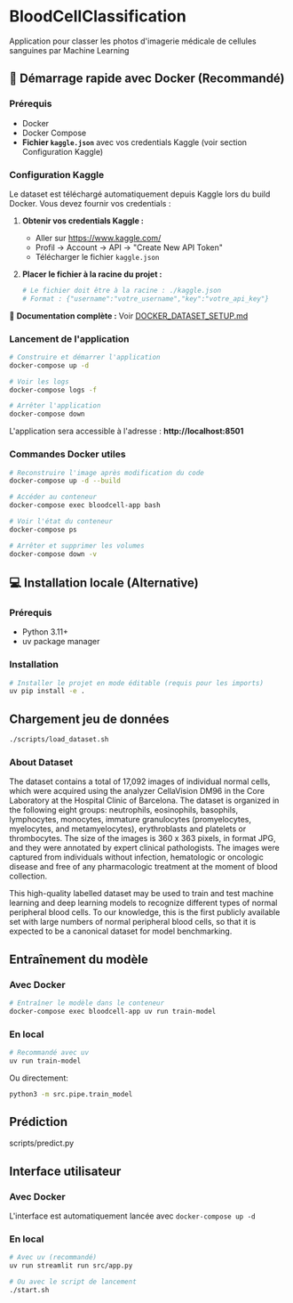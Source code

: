 # BloodCellClassification
Application pour classer les photos d'imagerie médicale de cellules sanguines par Machine Learning

## 🐳 Démarrage rapide avec Docker (Recommandé)

### Prérequis
- Docker
- Docker Compose
- **Fichier `kaggle.json`** avec vos credentials Kaggle (voir section Configuration Kaggle)

### Configuration Kaggle

Le dataset est téléchargé automatiquement depuis Kaggle lors du build Docker. Vous devez fournir vos credentials :

1. **Obtenir vos credentials Kaggle :**
   - Aller sur https://www.kaggle.com/
   - Profil → Account → API → "Create New API Token"
   - Télécharger le fichier `kaggle.json`

2. **Placer le fichier à la racine du projet :**
   ```bash
   # Le fichier doit être à la racine : ./kaggle.json
   # Format : {"username":"votre_username","key":"votre_api_key"}
   ```

📖 **Documentation complète :** Voir [DOCKER_DATASET_SETUP.md](./DOCKER_DATASET_SETUP.md)

### Lancement de l'application

```bash
# Construire et démarrer l'application
docker-compose up -d

# Voir les logs
docker-compose logs -f

# Arrêter l'application
docker-compose down
```

L'application sera accessible à l'adresse : **http://localhost:8501**

### Commandes Docker utiles

```bash
# Reconstruire l'image après modification du code
docker-compose up -d --build

# Accéder au conteneur
docker-compose exec bloodcell-app bash

# Voir l'état du conteneur
docker-compose ps

# Arrêter et supprimer les volumes
docker-compose down -v
```

## 💻 Installation locale (Alternative)

### Prérequis
- Python 3.11+
- uv package manager

### Installation

```bash
# Installer le projet en mode éditable (requis pour les imports)
uv pip install -e .
```

## Chargement jeu de données
```bash
./scripts/load_dataset.sh
```


### About Dataset

The dataset contains a total of 17,092 images of individual normal cells, which were acquired using the analyzer CellaVision DM96 in the Core Laboratory at the Hospital Clinic of Barcelona. The dataset is organized in the following eight groups: neutrophils, eosinophils, basophils, lymphocytes, monocytes, immature granulocytes (promyelocytes, myelocytes, and metamyelocytes), erythroblasts and platelets or thrombocytes. The size of the images is 360 x 363 pixels, in format JPG, and they were annotated by expert clinical pathologists. The images were captured from individuals without infection, hematologic or oncologic disease and free of any pharmacologic treatment at the moment of blood collection.

This high-quality labelled dataset may be used to train and test machine learning and deep learning models to recognize different types of normal peripheral blood cells. To our knowledge, this is the first publicly available set with large numbers of normal peripheral blood cells, so that it is expected to be a canonical dataset for model benchmarking.

## Entraînement du modèle

### Avec Docker

```bash
# Entraîner le modèle dans le conteneur
docker-compose exec bloodcell-app uv run train-model
```

### En local

```bash
# Recommandé avec uv
uv run train-model
```

Ou directement:
```bash
python3 -m src.pipe.train_model
```

## Prédiction
scripts/predict.py

## Interface utilisateur

### Avec Docker
L'interface est automatiquement lancée avec `docker-compose up -d`

### En local

```bash
# Avec uv (recommandé)
uv run streamlit run src/app.py

# Ou avec le script de lancement
./start.sh
```

